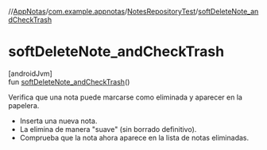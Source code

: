 //[AppNotas](../../../index.md)/[com.example.appnotas](../index.md)/[NotesRepositoryTest](index.md)/[softDeleteNote_andCheckTrash](soft-delete-note_and-check-trash.md)

# softDeleteNote_andCheckTrash

[androidJvm]\
fun [softDeleteNote_andCheckTrash](soft-delete-note_and-check-trash.md)()

Verifica que una nota puede marcarse como eliminada y aparecer en la papelera.

- 
   Inserta una nueva nota.
- 
   La elimina de manera &quot;suave&quot; (sin borrado definitivo).
- 
   Comprueba que la nota ahora aparece en la lista de notas eliminadas.
